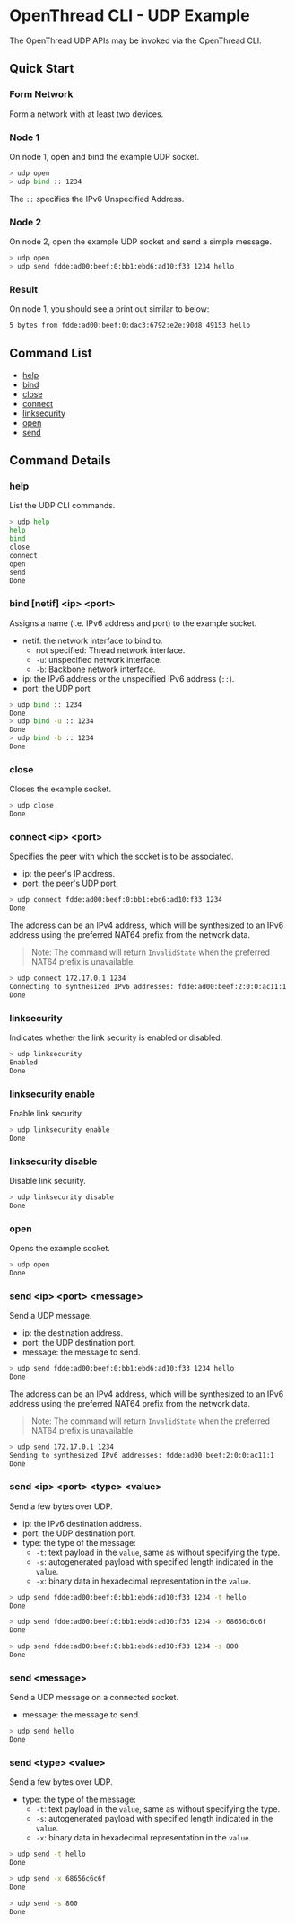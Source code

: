 # OpenThread CLI - UDP Example

The OpenThread UDP APIs may be invoked via the OpenThread CLI.

## Quick Start

### Form Network

Form a network with at least two devices.

### Node 1

On node 1, open and bind the example UDP socket.

```bash
> udp open
> udp bind :: 1234
```

The `::` specifies the IPv6 Unspecified Address.

### Node 2

On node 2, open the example UDP socket and send a simple message.

```bash
> udp open
> udp send fdde:ad00:beef:0:bb1:ebd6:ad10:f33 1234 hello
```

### Result

On node 1, you should see a print out similar to below:

```bash
5 bytes from fdde:ad00:beef:0:dac3:6792:e2e:90d8 49153 hello
```

## Command List

- [help](#help)
- [bind](#bind-netif-ip-port)
- [close](#close)
- [connect](#connect-ip-port)
- [linksecurity](#linksecurity)
- [open](#open)
- [send](#send-ip-port-message)

## Command Details

### help

List the UDP CLI commands.

```bash
> udp help
help
bind
close
connect
open
send
Done
```

### bind [netif] \<ip\> \<port\>

Assigns a name (i.e. IPv6 address and port) to the example socket.

- netif: the network interface to bind to.
  - not specified: Thread network interface.
  - `-u`: unspecified network interface.
  - `-b`: Backbone network interface.
- ip: the IPv6 address or the unspecified IPv6 address (`::`).
- port: the UDP port

```bash
> udp bind :: 1234
Done
> udp bind -u :: 1234
Done
> udp bind -b :: 1234
Done
```

### close

Closes the example socket.

```bash
> udp close
Done
```

### connect \<ip\> \<port\>

Specifies the peer with which the socket is to be associated.

- ip: the peer's IP address.
- port: the peer's UDP port.

```bash
> udp connect fdde:ad00:beef:0:bb1:ebd6:ad10:f33 1234
Done
```

The address can be an IPv4 address, which will be synthesized to an IPv6 address using the preferred NAT64 prefix from the network data.

> Note: The command will return `InvalidState` when the preferred NAT64 prefix is unavailable.

```bash
> udp connect 172.17.0.1 1234
Connecting to synthesized IPv6 addresses: fdde:ad00:beef:2:0:0:ac11:1
Done
```

### linksecurity

Indicates whether the link security is enabled or disabled.

```bash
> udp linksecurity
Enabled
Done
```

### linksecurity enable

Enable link security.

```bash
> udp linksecurity enable
Done
```

### linksecurity disable

Disable link security.

```bash
> udp linksecurity disable
Done
```

### open

Opens the example socket.

```bash
> udp open
Done
```

### send \<ip\> \<port\> \<message\>

Send a UDP message.

- ip: the destination address.
- port: the UDP destination port.
- message: the message to send.

```bash
> udp send fdde:ad00:beef:0:bb1:ebd6:ad10:f33 1234 hello
Done
```

The address can be an IPv4 address, which will be synthesized to an IPv6 address using the preferred NAT64 prefix from the network data.

> Note: The command will return `InvalidState` when the preferred NAT64 prefix is unavailable.

```bash
> udp send 172.17.0.1 1234
Sending to synthesized IPv6 addresses: fdde:ad00:beef:2:0:0:ac11:1
Done
```

### send \<ip\> \<port\> \<type\> \<value\>

Send a few bytes over UDP.

- ip: the IPv6 destination address.
- port: the UDP destination port.
- type: the type of the message:
  - `-t`: text payload in the `value`, same as without specifying the type.
  - `-s`: autogenerated payload with specified length indicated in the `value`.
  - `-x`: binary data in hexadecimal representation in the `value`.

```bash
> udp send fdde:ad00:beef:0:bb1:ebd6:ad10:f33 1234 -t hello
Done

> udp send fdde:ad00:beef:0:bb1:ebd6:ad10:f33 1234 -x 68656c6c6f
Done

> udp send fdde:ad00:beef:0:bb1:ebd6:ad10:f33 1234 -s 800
Done

```

### send \<message\>

Send a UDP message on a connected socket.

- message: the message to send.

```bash
> udp send hello
Done
```

### send \<type\> \<value\>

Send a few bytes over UDP.

- type: the type of the message:
  - `-t`: text payload in the `value`, same as without specifying the type.
  - `-s`: autogenerated payload with specified length indicated in the `value`.
  - `-x`: binary data in hexadecimal representation in the `value`.

```bash
> udp send -t hello
Done

> udp send -x 68656c6c6f
Done

> udp send -s 800
Done
```
